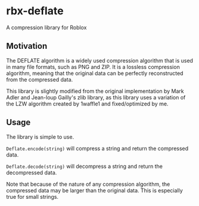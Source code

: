 # rbx-deflate
 A compression library for Roblox
 
## Motivation
The DEFLATE algorithm is a widely used compression algorithm that is used in many file formats, such as PNG and ZIP. It is a lossless compression algorithm, meaning that the original data can be perfectly reconstructed from the compressed data.

This library is slightly modified from the original implementation by Mark Adler and Jean-loup Gailly's zlib library, as this library uses a variation of the LZW algorithm created by 1waffle1 and fixed/optimized by me.

## Usage
The library is simple to use.

`Deflate.encode(string)` will compress a string and return the compressed data.

`Deflate.decode(string)` will decompress a string and return the decompressed data.

Note that because of the nature of any compression algorithm, the compressed data may be larger than the original data. This is especially true for small strings.